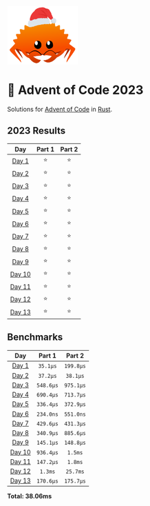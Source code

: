 <img src="./.assets/christmas_ferris.png" width="164">

# 🎄 Advent of Code 2023

Solutions for [Advent of Code](https://adventofcode.com/) in [Rust](https://www.rust-lang.org/).

<!--- advent_readme_stars table --->
## 2023 Results

| Day | Part 1 | Part 2 |
| :---: | :---: | :---: |
| [Day 1](https://adventofcode.com/2023/day/1) | ⭐ | ⭐ |
| [Day 2](https://adventofcode.com/2023/day/2) | ⭐ | ⭐ |
| [Day 3](https://adventofcode.com/2023/day/3) | ⭐ | ⭐ |
| [Day 4](https://adventofcode.com/2023/day/4) | ⭐ | ⭐ |
| [Day 5](https://adventofcode.com/2023/day/5) | ⭐ | ⭐ |
| [Day 6](https://adventofcode.com/2023/day/6) | ⭐ | ⭐ |
| [Day 7](https://adventofcode.com/2023/day/7) | ⭐ | ⭐ |
| [Day 8](https://adventofcode.com/2023/day/8) | ⭐ | ⭐ |
| [Day 9](https://adventofcode.com/2023/day/9) | ⭐ | ⭐ |
| [Day 10](https://adventofcode.com/2023/day/10) | ⭐ | ⭐ |
| [Day 11](https://adventofcode.com/2023/day/11) | ⭐ | ⭐ |
| [Day 12](https://adventofcode.com/2023/day/12) | ⭐ | ⭐ |
| [Day 13](https://adventofcode.com/2023/day/13) | ⭐ | ⭐ |
<!--- advent_readme_stars table --->

<!--- benchmarking table --->
## Benchmarks

| Day | Part 1 | Part 2 |
| :---: | :---: | :---:  |
| [Day 1](./src/bin/01.rs) | `35.1µs` | `199.8µs` |
| [Day 2](./src/bin/02.rs) | `37.2µs` | `38.1µs` |
| [Day 3](./src/bin/03.rs) | `548.6µs` | `975.1µs` |
| [Day 4](./src/bin/04.rs) | `690.4µs` | `713.7µs` |
| [Day 5](./src/bin/05.rs) | `336.4µs` | `372.9µs` |
| [Day 6](./src/bin/06.rs) | `234.0ns` | `551.0ns` |
| [Day 7](./src/bin/07.rs) | `429.6µs` | `431.3µs` |
| [Day 8](./src/bin/08.rs) | `340.9µs` | `885.6µs` |
| [Day 9](./src/bin/09.rs) | `145.1µs` | `148.8µs` |
| [Day 10](./src/bin/10.rs) | `936.4µs` | `1.5ms` |
| [Day 11](./src/bin/11.rs) | `147.2µs` | `1.8ms` |
| [Day 12](./src/bin/12.rs) | `1.3ms` | `25.7ms` |
| [Day 13](./src/bin/13.rs) | `170.6µs` | `175.7µs` |

**Total: 38.06ms**
<!--- benchmarking table --->
